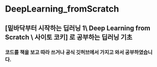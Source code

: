 DeepLearning_fromScratch
========================
[밑바닥부터 시작하는 딥러닝 1\ Deep Learning from Scratch \ 사이토 코키] 로 공부하는 딥러닝 기초
------------------------

### 코드를 책을 보고 따라 쓰거나 공식 깃허브에서 가지고 와서 공부하였습니다.

